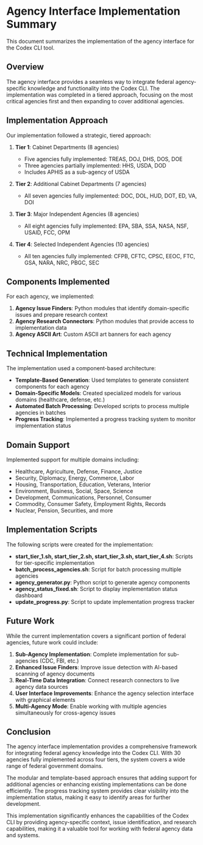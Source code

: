 # Agency Interface Implementation Summary

This document summarizes the implementation of the agency interface for the Codex CLI tool.

## Overview

The agency interface provides a seamless way to integrate federal agency-specific knowledge and functionality into the Codex CLI. The implementation was completed in a tiered approach, focusing on the most critical agencies first and then expanding to cover additional agencies.

## Implementation Approach

Our implementation followed a strategic, tiered approach:

1. **Tier 1**: Cabinet Departments (8 agencies)
   - Five agencies fully implemented: TREAS, DOJ, DHS, DOS, DOE
   - Three agencies partially implemented: HHS, USDA, DOD
   - Includes APHIS as a sub-agency of USDA

2. **Tier 2**: Additional Cabinet Departments (7 agencies)
   - All seven agencies fully implemented: DOC, DOL, HUD, DOT, ED, VA, DOI

3. **Tier 3**: Major Independent Agencies (8 agencies)
   - All eight agencies fully implemented: EPA, SBA, SSA, NASA, NSF, USAID, FCC, OPM

4. **Tier 4**: Selected Independent Agencies (10 agencies)
   - All ten agencies fully implemented: CFPB, CFTC, CPSC, EEOC, FTC, GSA, NARA, NRC, PBGC, SEC

## Components Implemented

For each agency, we implemented:

1. **Agency Issue Finders**: Python modules that identify domain-specific issues and prepare research context
2. **Agency Research Connectors**: Python modules that provide access to implementation data
3. **Agency ASCII Art**: Custom ASCII art banners for each agency

## Technical Implementation

The implementation used a component-based architecture:

- **Template-Based Generation**: Used templates to generate consistent components for each agency
- **Domain-Specific Models**: Created specialized models for various domains (healthcare, defense, etc.)
- **Automated Batch Processing**: Developed scripts to process multiple agencies in batches
- **Progress Tracking**: Implemented a progress tracking system to monitor implementation status

## Domain Support

Implemented support for multiple domains including:

- Healthcare, Agriculture, Defense, Finance, Justice
- Security, Diplomacy, Energy, Commerce, Labor
- Housing, Transportation, Education, Veterans, Interior
- Environment, Business, Social, Space, Science
- Development, Communications, Personnel, Consumer
- Commodity, Consumer Safety, Employment Rights, Records
- Nuclear, Pension, Securities, and more

## Implementation Scripts

The following scripts were created for the implementation:

- **start_tier_1.sh, start_tier_2.sh, start_tier_3.sh, start_tier_4.sh**: Scripts for tier-specific implementation
- **batch_process_agencies.sh**: Script for batch processing multiple agencies
- **agency_generator.py**: Python script to generate agency components
- **agency_status_fixed.sh**: Script to display implementation status dashboard
- **update_progress.py**: Script to update implementation progress tracker

## Future Work

While the current implementation covers a significant portion of federal agencies, future work could include:

1. **Sub-Agency Implementation**: Complete implementation for sub-agencies (CDC, FBI, etc.)
2. **Enhanced Issue Finders**: Improve issue detection with AI-based scanning of agency documents
3. **Real-Time Data Integration**: Connect research connectors to live agency data sources
4. **User Interface Improvements**: Enhance the agency selection interface with graphical elements
5. **Multi-Agency Mode**: Enable working with multiple agencies simultaneously for cross-agency issues

## Conclusion

The agency interface implementation provides a comprehensive framework for integrating federal agency knowledge into the Codex CLI. With 30 agencies fully implemented across four tiers, the system covers a wide range of federal government domains.

The modular and template-based approach ensures that adding support for additional agencies or enhancing existing implementations can be done efficiently. The progress tracking system provides clear visibility into the implementation status, making it easy to identify areas for further development.

This implementation significantly enhances the capabilities of the Codex CLI by providing agency-specific context, issue identification, and research capabilities, making it a valuable tool for working with federal agency data and systems.